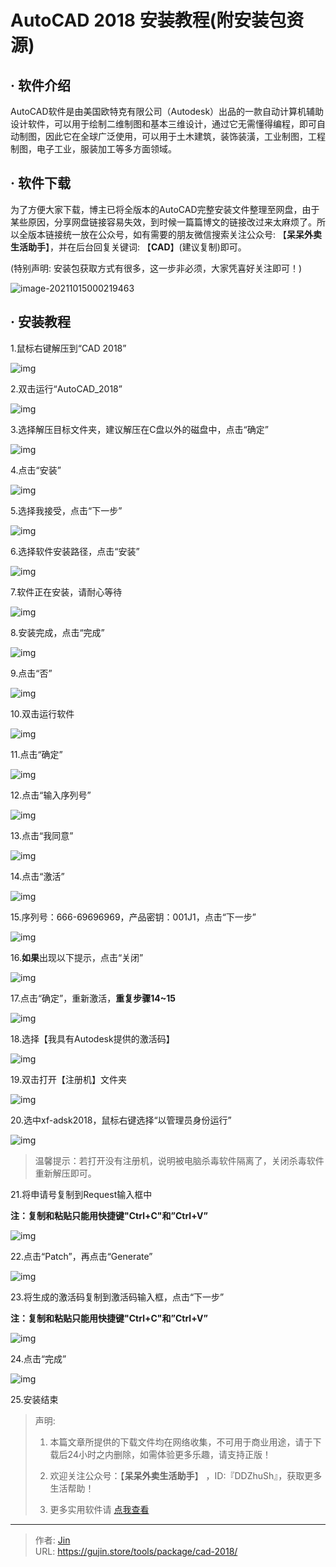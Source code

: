 # AutoCAD 2018 安装教程(附安装包资源)


## · 软件介绍
AutoCAD软件是由美国欧特克有限公司（Autodesk）出品的一款自动计算机辅助设计软件，可以用于绘制二维制图和基本三维设计，通过它无需懂得编程，即可自动制图，因此它在全球广泛使用，可以用于土木建筑，装饰装潢，工业制图，工程制图，电子工业，服装加工等多方面领域。

## · 软件下载
为了方便大家下载，博主已将全版本的AutoCAD完整安装文件整理至网盘，由于某些原因，分享网盘链接容易失效，到时候一篇篇博文的链接改过来太麻烦了。所以全版本链接统一放在公众号，如有需要的朋友微信搜索关注公众号: 【**呆呆外卖生活助手**】，并在后台回复关键词: 【**CAD**】(建议复制)即可。

(特别声明: 安装包获取方式有很多，这一步非必须，大家凭喜好关注即可！)

![image-20211015000219463](https://img.gujin.store/img/image-20211015000219463.png)

## · 安装教程

1.鼠标右键解压到“CAD 2018”

![img](https://img.gujin.store/img/v2-d4836a81ad6d0f6e87621be4209696c7_720w.png)



2.双击运行“AutoCAD_2018”

![img](https://img.gujin.store/img/v2-1ee6279caa8b3bb9acd8ce5299c11d81_720w.png)



3.选择解压目标文件夹，建议解压在C盘以外的磁盘中，点击“确定”

![img](https://img.gujin.store/img/v2-80af32f8380d07768033ede8dbcad970_720w.png)



4.点击“安装”

![img](https://img.gujin.store/img/v2-7daf937a582c8aa2cca32c73623e8185_720w.png)



5.选择我接受，点击“下一步”

![img](https://img.gujin.store/img/v2-040bec37bf2d1f5c5a94e3b24f84517b_720w.png)



6.选择软件安装路径，点击“安装”

![img](https://img.gujin.store/img/v2-7fc11dfc457f44628505f6c125348477_720w.png)

7.软件正在安装，请耐心等待

![img](https://img.gujin.store/img/v2-e2a76c84b1e21abab755bcfceba88677_720w.png)

8.安装完成，点击“完成”

![img](https://img.gujin.store/img/v2-9d0fd2631f51bfdf89ab4000675386e9_720w.png)

9.点击“否”

![img](https://img.gujin.store/img/v2-1cdb1f0a965bafa5e82939f282f65e55_720w.png)

10.双击运行软件

![img](https://img.gujin.store/img/v2-262f1f9fd4a4629721acce6cbbbabdc9_720w.png)

11.点击“确定”

![img](https://img.gujin.store/img/v2-3eeca9fa6051605a54951efc326530e9_720w.png)

12.点击“输入序列号”

![img](https://img.gujin.store/img/v2-917875e484c8ecf2de58d9a40da573fb_720w.png)

13.点击“我同意”

![img](https://img.gujin.store/img/v2-88099c95f4b0c96e32878a51ce27e5bf_720w.png)

14.点击“激活”

![img](https://img.gujin.store/img/v2-44d626aa4f74c2a4142655af9f7956b2_720w.png)

15.序列号：666-69696969，产品密钥：001J1，点击“下一步”

![img](https://img.gujin.store/img/v2-767ce8c373b519a70666a803170461aa_720w.png)

16.**如果**出现以下提示，点击“关闭”

![img](https://img.gujin.store/img/v2-3c39fd8a2f7f58a543a2489fd4d4a353_720w.png)



17.点击“确定”，重新激活，**重复步骤14~15**

![img](https://img.gujin.store/img/v2-c44c74849a1712c95bf9ca6db2ab2406_720w.png)



18.选择【我具有Autodesk提供的激活码】

![img](https://img.gujin.store/img/v2-2264d50a59cc7ecd05ffe5c7fdbbcafd_720w.png)

19.双击打开【注册机】文件夹

![img](https://img.gujin.store/img/v2-60a8bc86fe46426387f782b0f1180d0f_720w.png)

20.选中xf-adsk2018，鼠标右键选择“以管理员身份运行”

![img](https://img.gujin.store/img/v2-fb252a9fa87e203b4aa5303b26a4e77f_720w.png)



> 温馨提示：若打开没有注册机，说明被电脑杀毒软件隔离了，关闭杀毒软件重新解压即可。

21.将申请号复制到Request输入框中

**注：复制和粘贴只能用快捷键"Ctrl+C"和”Ctrl+V”**

![img](https://img.gujin.store/img/v2-3559b89fae0bff70e0cd635233db1aa8_720w.png)

22.点击“Patch”，再点击“Generate”

![img](https://img.gujin.store/img/v2-60b78ecfb1764dae014a9452cb512ed5_720w.png)

23.将生成的激活码复制到激活码输入框，点击“下一步”

**注：复制和粘贴只能用快捷键"Ctrl+C"和”Ctrl+V”**

![img](https://img.gujin.store/img/v2-5f54e193041c2fbd5ab9d11397bf66ca_720w.png)

24.点击“完成”

![img](https://img.gujin.store/img/v2-a8888ca20fb77e632d97e75030acd3bb_720w.png)

25.安装结束




> 声明: 
>
> 1. 本篇文章所提供的下载文件均在网络收集，不可用于商业用途，请于下载后24小时之内删除，如需体验更多乐趣，请支持正版！
>
> 2. 欢迎关注公众号：【**呆呆外卖生活助手**】 ，ID:『DDZhuSh』，获取更多生活帮助！
>
> 3. 更多实用软件请  [点我查看](/tools)


---

> 作者: [Jin](https://img.gujin.store/img/favicon.ico)  
> URL: https://gujin.store/tools/package/cad-2018/  

